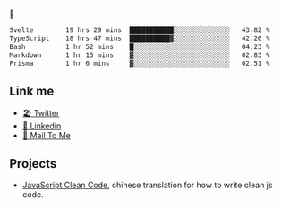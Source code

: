 🤔


<!--START_SECTION:waka-->

```txt
Svelte        19 hrs 29 mins  ███████████░░░░░░░░░░░░░░   43.82 %
TypeScript    18 hrs 47 mins  ██████████▓░░░░░░░░░░░░░░   42.26 %
Bash          1 hr 52 mins    █░░░░░░░░░░░░░░░░░░░░░░░░   04.23 %
Markdown      1 hr 15 mins    ▓░░░░░░░░░░░░░░░░░░░░░░░░   02.83 %
Prisma        1 hr 6 mins     ▓░░░░░░░░░░░░░░░░░░░░░░░░   02.51 %
```

<!--END_SECTION:waka-->

## Link me

- [🏖️ Twitter](https://twitter.com/yuetong3yu)
- [🧳 Linkedin](https://www.linkedin.com/in/yuetong3yu)
- [📧 Mail To Me](mailto:yuetong3yu@gmail.com)


## Projects 

- [JavaScript Clean Code](https://js-clean-code-cn.vercel.app/), chinese translation for how to write clean js code.
